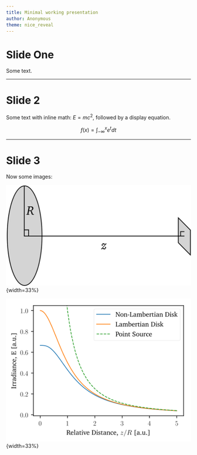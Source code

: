 ```yaml
---
title: Minimal working presentation
author: Anonymous
theme: nice_reveal
---
```


# Slide One

Some text.

---

# Slide 2

Some text with inline math: $E = m c^2$, followed by a display equation.

$$f(x) = \int_{-\infty}^x e^{t} dt$$

---

# Slide 3

Now some images:

![PNG Image](test.png){width=33%}

![SVG Image](test.svg){width=33%}
